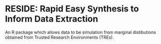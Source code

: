 # RESIDE: Rapid Easy Synthesis to Inform Data Extraction

An R package which allows data to be simulation from marginal distibutions obtained from Trusted Research Environments (TREs).